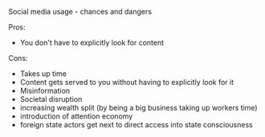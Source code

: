 Social media usage - chances and dangers

Pros:
- You don't have to explicitly look for content

Cons:
- Takes up time
- Content gets served to you without having to explicitly look for it
- Misinformation
- Societal disruption
- increasing wealth split (by being a big business taking up workers time)
- introduction of attention economy
- foreign state actors get next to direct access into state consciousness